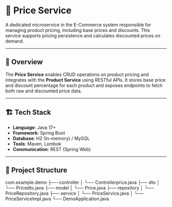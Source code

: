 # 🧾 Price Service

A dedicated microservice in the E-Commerce system responsible for managing product pricing, including base prices and discounts. This service supports pricing persistence and calculates discounted prices on demand.

---

## 📌 Overview

The **Price Service** enables CRUD operations on product pricing and integrates with the **Product Service** using RESTful APIs. It stores base price and discount percentage for each product and exposes endpoints to fetch both raw and discounted price data.

---

## 🏗️ Tech Stack

- **Language**: Java 17+
- **Framework**: Spring Boot
- **Database**: H2 (In-memory) / MySQL
- **Tools**: Maven, Lombok
- **Communication**: REST (Spring Web)

---

## 📂 Project Structure


com.example.demo
├── controller
│ └── Controllerprice.java
├── dto
│ └── Pricedto.java
├── model
│ └── Price.java
├── repository
│ └── PriceRepository.java
├── service
│ └── PriceService.java
│ └── PriceServiceImpl.java
└── DemoApplication.java
